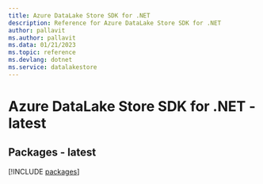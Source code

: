 ```yaml
---
title: Azure DataLake Store SDK for .NET
description: Reference for Azure DataLake Store SDK for .NET
author: pallavit
ms.author: pallavit
ms.data: 01/21/2023
ms.topic: reference
ms.devlang: dotnet
ms.service: datalakestore
---
```

# Azure DataLake Store SDK for .NET - latest
## Packages - latest
[!INCLUDE [packages](datalake-store-index.md)]